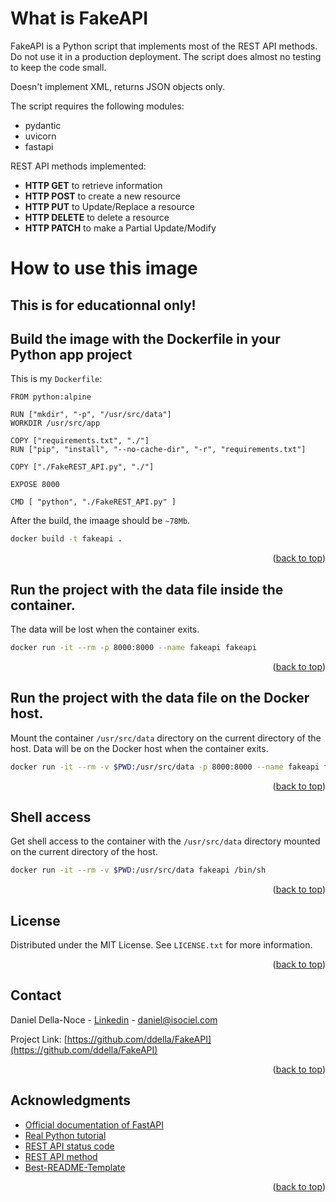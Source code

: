 <!-- Improved compatibility of back to top link: See: https://github.com/othneildrew/Best-README-Template/pull/73 -->
<a name="readme-top"></a>

# What is FakeAPI

FakeAPI is a Python script that implements most of the REST API methods. Do not use it in a production deployment. The script does almost no testing to keep the code small.

Doesn't implement XML, returns JSON objects only.

The script requires the following modules:
* pydantic
* uvicorn
* fastapi

REST API methods implemented:
* **HTTP GET** to retrieve information
* **HTTP POST** to create a new resource
* **HTTP PUT** to Update/Replace a resource
* **HTTP DELETE** to delete a resource
* **HTTP PATCH** to make a Partial Update/Modify

# How to use this image
## This is for educationnal **only**!

## Build the image with the Dockerfile in your Python app project
This is my `Dockerfile`:

    FROM python:alpine

    RUN ["mkdir", "-p", "/usr/src/data"]
    WORKDIR /usr/src/app

    COPY ["requirements.txt", "./"]
    RUN ["pip", "install", "--no-cache-dir", "-r", "requirements.txt"]

    COPY ["./FakeREST_API.py", "./"]

    EXPOSE 8000

    CMD [ "python", "./FakeREST_API.py" ]

After the build, the imaage should be `~78Mb`.

```sh
docker build -t fakeapi .
```
<p align="right">(<a href="#readme-top">back to top</a>)</p>

## Run the project with the data file inside the container.
The data will be lost when the container exits.
```sh
docker run -it --rm -p 8000:8000 --name fakeapi fakeapi
```
<p align="right">(<a href="#readme-top">back to top</a>)</p>

## Run the project with the data file on the Docker host.
Mount the container `/usr/src/data` directory on the current directory of the host. Data will be on the Docker host when the container exits.
```sh
docker run -it --rm -v $PWD:/usr/src/data -p 8000:8000 --name fakeapi fakeapi
```
<p align="right">(<a href="#readme-top">back to top</a>)</p>

## Shell access
Get shell access to the container with the `/usr/src/data` directory mounted on the current directory of the host.
```sh
docker run -it --rm -v $PWD:/usr/src/data fakeapi /bin/sh
```
<p align="right">(<a href="#readme-top">back to top</a>)</p>

<!-- LICENSE -->
## License
Distributed under the MIT License. See `LICENSE.txt` for more information.
<p align="right">(<a href="#readme-top">back to top</a>)</p>

<!-- CONTACT -->
## Contact
Daniel Della-Noce - [Linkedin](https://www.linkedin.com/in/daniel-della-noce-2176b622/) - daniel@isociel.com

Project Link: [https://github.com/ddella/FakeAPI](https://github.com/ddella/FakeAPI)
<p align="right">(<a href="#readme-top">back to top</a>)</p>

<!-- ACKNOWLEDGMENTS -->
## Acknowledgments
* [Official documentation of FastAPI](https://fastapi.tiangolo.com/)
* [Real Python tutorial](https://realpython.com/fastapi-python-web-apis/#learn-more-about-fastapi)
* [REST API status code](https://restfulapi.net/http-status-codes/)
* [REST API method](https://restfulapi.net/http-methods/)
* [Best-README-Template](https://github.com/othneildrew/Best-README-Template/pull/73)

<p align="right">(<a href="#readme-top">back to top</a>)</p>

